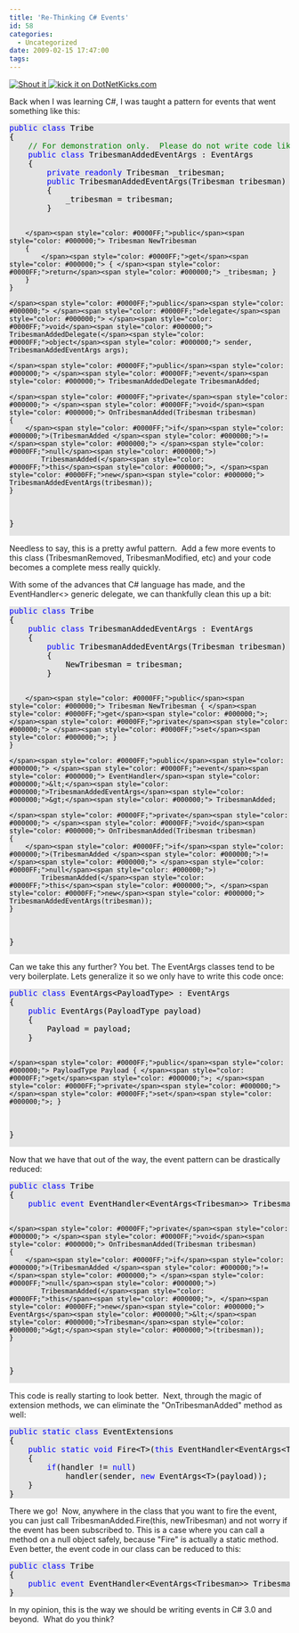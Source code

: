 ```yaml
---
title: 'Re-Thinking C# Events'
id: 58
categories:
  - Uncategorized
date: 2009-02-15 17:47:00
tags:
---
```


[![Shout it](http://dotnetshoutout.com/image.axd?url=http%3A%2F%2Fhouseofbilz.com%2Farchive%2F2009%2F02%2F15%2Fre-thinking-c-events.aspx) ](http://dotnetshoutout.com/Re-Thinking-C-Events)[![kick it on DotNetKicks.com](http://www.dotnetkicks.com/Services/Images/KickItImageGenerator.ashx?url=http%3a%2f%2fhouseofbilz.com%2farchive%2f2009%2f02%2f15%2fre-thinking-c-events.aspx)](http://www.dotnetkicks.com/kick/?url=http%3a%2f%2fhouseofbilz.com%2farchive%2f2009%2f02%2f15%2fre-thinking-c-events.aspx)   

Back when I was learning C#, I was taught a pattern for events that went something like this:
  <div style="padding-bottom: 0px; margin: 0px; padding-left: 0px; padding-right: 0px; display: inline; float: none; padding-top: 0px" id="scid:57F11A72-B0E5-49c7-9094-E3A15BD5B5E6:c8b7f72c-ad98-491f-a770-94a820ed6b54" class="wlWriterEditableSmartContent"><pre style="background-color:#E4E4E4;overflow: auto;"><span style="color: #0000FF;">public</span><span style="color: #000000;"> </span><span style="color: #0000FF;">class</span><span style="color: #000000;"> Tribe
{
    </span><span style="color: #008000;">//</span><span style="color: #008000;"> For demonstration only.  Please do not write code like this.</span><span style="color: #008000;">
</span><span style="color: #000000;">    </span><span style="color: #0000FF;">public</span><span style="color: #000000;"> </span><span style="color: #0000FF;">class</span><span style="color: #000000;"> TribesmanAddedEventArgs : EventArgs
    {
        </span><span style="color: #0000FF;">private</span><span style="color: #000000;"> </span><span style="color: #0000FF;">readonly</span><span style="color: #000000;"> Tribesman _tribesman;
        </span><span style="color: #0000FF;">public</span><span style="color: #000000;"> TribesmanAddedEventArgs(Tribesman tribesman)
        {
            _tribesman </span><span style="color: #000000;">=</span><span style="color: #000000;"> tribesman;
        }

        </span><span style="color: #0000FF;">public</span><span style="color: #000000;"> Tribesman NewTribesman
        {
            </span><span style="color: #0000FF;">get</span><span style="color: #000000;"> { </span><span style="color: #0000FF;">return</span><span style="color: #000000;"> _tribesman; }
        }
    }

    </span><span style="color: #0000FF;">public</span><span style="color: #000000;"> </span><span style="color: #0000FF;">delegate</span><span style="color: #000000;"> </span><span style="color: #0000FF;">void</span><span style="color: #000000;"> TribesmanAddedDelegate(</span><span style="color: #0000FF;">object</span><span style="color: #000000;"> sender, TribesmanAddedEventArgs args);

    </span><span style="color: #0000FF;">public</span><span style="color: #000000;"> </span><span style="color: #0000FF;">event</span><span style="color: #000000;"> TribesmanAddedDelegate TribesmanAdded;

    </span><span style="color: #0000FF;">private</span><span style="color: #000000;"> </span><span style="color: #0000FF;">void</span><span style="color: #000000;"> OnTribesmanAdded(Tribesman tribesman)
    {
        </span><span style="color: #0000FF;">if</span><span style="color: #000000;">(TribesmanAdded </span><span style="color: #000000;">!=</span><span style="color: #000000;"> </span><span style="color: #0000FF;">null</span><span style="color: #000000;">)
            TribesmanAdded(</span><span style="color: #0000FF;">this</span><span style="color: #000000;">, </span><span style="color: #0000FF;">new</span><span style="color: #000000;"> TribesmanAddedEventArgs(tribesman));
    }
}</span></pre><!-- Code inserted with Steve Dunn's Windows Live Writer Code Formatter Plugin.  http://dunnhq.com --></div>

Needless to say, this is a pretty awful pattern.&#160; Add a few more events to this class (TribesmanRemoved, TribesmanModified, etc) and your code becomes a complete mess really quickly.

With some of the advances that C# language has made, and the EventHandler&lt;&gt; generic delegate, we can thankfully clean this up a bit:

<div style="padding-bottom: 0px; margin: 0px; padding-left: 0px; padding-right: 0px; display: inline; float: none; padding-top: 0px" id="scid:57F11A72-B0E5-49c7-9094-E3A15BD5B5E6:159ca3fe-e3f3-4f51-8bbb-13ecd5a1fa65" class="wlWriterEditableSmartContent"><pre style="background-color:#E4E4E4;overflow: auto;"><span style="color: #0000FF;">public</span><span style="color: #000000;"> </span><span style="color: #0000FF;">class</span><span style="color: #000000;"> Tribe
{
    </span><span style="color: #0000FF;">public</span><span style="color: #000000;"> </span><span style="color: #0000FF;">class</span><span style="color: #000000;"> TribesmanAddedEventArgs : EventArgs
    {
        </span><span style="color: #0000FF;">public</span><span style="color: #000000;"> TribesmanAddedEventArgs(Tribesman tribesman)
        {
            NewTribesman </span><span style="color: #000000;">=</span><span style="color: #000000;"> tribesman;
        }

        </span><span style="color: #0000FF;">public</span><span style="color: #000000;"> Tribesman NewTribesman { </span><span style="color: #0000FF;">get</span><span style="color: #000000;">; </span><span style="color: #0000FF;">private</span><span style="color: #000000;"> </span><span style="color: #0000FF;">set</span><span style="color: #000000;">; }
    }

    </span><span style="color: #0000FF;">public</span><span style="color: #000000;"> </span><span style="color: #0000FF;">event</span><span style="color: #000000;"> EventHandler</span><span style="color: #000000;">&lt;</span><span style="color: #000000;">TribesmanAddedEventArgs</span><span style="color: #000000;">&gt;</span><span style="color: #000000;"> TribesmanAdded;

    </span><span style="color: #0000FF;">private</span><span style="color: #000000;"> </span><span style="color: #0000FF;">void</span><span style="color: #000000;"> OnTribesmanAdded(Tribesman tribesman)
    {
        </span><span style="color: #0000FF;">if</span><span style="color: #000000;">(TribesmanAdded </span><span style="color: #000000;">!=</span><span style="color: #000000;"> </span><span style="color: #0000FF;">null</span><span style="color: #000000;">)
            TribesmanAdded(</span><span style="color: #0000FF;">this</span><span style="color: #000000;">, </span><span style="color: #0000FF;">new</span><span style="color: #000000;"> TribesmanAddedEventArgs(tribesman));
    }
}</span></pre><!-- Code inserted with Steve Dunn's Windows Live Writer Code Formatter Plugin.  http://dunnhq.com --></div>

Can we take this any further? You bet. The EventArgs classes tend to be very boilerplate. Lets generalize it so we only have to write this code once:

<div style="padding-bottom: 0px; margin: 0px; padding-left: 0px; padding-right: 0px; display: inline; float: none; padding-top: 0px" id="scid:57F11A72-B0E5-49c7-9094-E3A15BD5B5E6:ea8133ff-6ba4-4416-a516-08a25688e2e5" class="wlWriterEditableSmartContent"><pre style="background-color:#E4E4E4;overflow: auto;"><span style="color: #0000FF;">public</span><span style="color: #000000;"> </span><span style="color: #0000FF;">class</span><span style="color: #000000;"> EventArgs</span><span style="color: #000000;">&lt;</span><span style="color: #000000;">PayloadType</span><span style="color: #000000;">&gt;</span><span style="color: #000000;"> : EventArgs
{
    </span><span style="color: #0000FF;">public</span><span style="color: #000000;"> EventArgs(PayloadType payload)
    {
        Payload </span><span style="color: #000000;">=</span><span style="color: #000000;"> payload;
    }

    </span><span style="color: #0000FF;">public</span><span style="color: #000000;"> PayloadType Payload { </span><span style="color: #0000FF;">get</span><span style="color: #000000;">; </span><span style="color: #0000FF;">private</span><span style="color: #000000;"> </span><span style="color: #0000FF;">set</span><span style="color: #000000;">; }
}</span></pre><!-- Code inserted with Steve Dunn's Windows Live Writer Code Formatter Plugin.  http://dunnhq.com --></div>

Now that we have that out of the way, the event pattern can be drastically reduced:

<div style="padding-bottom: 0px; margin: 0px; padding-left: 0px; padding-right: 0px; display: inline; float: none; padding-top: 0px" id="scid:57F11A72-B0E5-49c7-9094-E3A15BD5B5E6:b4bfcdfb-33ef-4077-8992-2261a961c404" class="wlWriterEditableSmartContent"><pre style="background-color:#E4E4E4;overflow: auto;"><span style="color: #0000FF;">public</span><span style="color: #000000;"> </span><span style="color: #0000FF;">class</span><span style="color: #000000;"> Tribe
{
    </span><span style="color: #0000FF;">public</span><span style="color: #000000;"> </span><span style="color: #0000FF;">event</span><span style="color: #000000;"> EventHandler</span><span style="color: #000000;">&lt;</span><span style="color: #000000;">EventArgs</span><span style="color: #000000;">&lt;</span><span style="color: #000000;">Tribesman</span><span style="color: #000000;">&gt;&gt;</span><span style="color: #000000;"> TribesmanAdded;

    </span><span style="color: #0000FF;">private</span><span style="color: #000000;"> </span><span style="color: #0000FF;">void</span><span style="color: #000000;"> OnTribesmanAdded(Tribesman tribesman)
    {
        </span><span style="color: #0000FF;">if</span><span style="color: #000000;">(TribesmanAdded </span><span style="color: #000000;">!=</span><span style="color: #000000;"> </span><span style="color: #0000FF;">null</span><span style="color: #000000;">)
            TribesmanAdded(</span><span style="color: #0000FF;">this</span><span style="color: #000000;">, </span><span style="color: #0000FF;">new</span><span style="color: #000000;"> EventArgs</span><span style="color: #000000;">&lt;</span><span style="color: #000000;">Tribesman</span><span style="color: #000000;">&gt;</span><span style="color: #000000;">(tribesman));
    }
}</span></pre><!-- Code inserted with Steve Dunn's Windows Live Writer Code Formatter Plugin.  http://dunnhq.com --></div>

This code is really starting to look better.&#160; Next, through the magic of extension methods, we can eliminate the &quot;OnTribesmanAdded&quot; method as well:

<div style="padding-bottom: 0px; margin: 0px; padding-left: 0px; padding-right: 0px; display: inline; float: none; padding-top: 0px" id="scid:57F11A72-B0E5-49c7-9094-E3A15BD5B5E6:9e12f09e-39d2-4434-a665-5c075bc5a46b" class="wlWriterEditableSmartContent"><pre style="background-color:#E4E4E4;overflow: auto;"><span style="color: #0000FF;">public</span><span style="color: #000000;"> </span><span style="color: #0000FF;">static</span><span style="color: #000000;"> </span><span style="color: #0000FF;">class</span><span style="color: #000000;"> EventExtensions
{
    </span><span style="color: #0000FF;">public</span><span style="color: #000000;"> </span><span style="color: #0000FF;">static</span><span style="color: #000000;"> </span><span style="color: #0000FF;">void</span><span style="color: #000000;"> Fire</span><span style="color: #000000;">&lt;</span><span style="color: #000000;">T</span><span style="color: #000000;">&gt;</span><span style="color: #000000;">(</span><span style="color: #0000FF;">this</span><span style="color: #000000;"> EventHandler</span><span style="color: #000000;">&lt;</span><span style="color: #000000;">EventArgs</span><span style="color: #000000;">&lt;</span><span style="color: #000000;">T</span><span style="color: #000000;">&gt;&gt;</span><span style="color: #000000;"> handler, </span><span style="color: #0000FF;">object</span><span style="color: #000000;"> sender, T payload)
    {
        </span><span style="color: #0000FF;">if</span><span style="color: #000000;">(handler </span><span style="color: #000000;">!=</span><span style="color: #000000;"> </span><span style="color: #0000FF;">null</span><span style="color: #000000;">)
            handler(sender, </span><span style="color: #0000FF;">new</span><span style="color: #000000;"> EventArgs</span><span style="color: #000000;">&lt;</span><span style="color: #000000;">T</span><span style="color: #000000;">&gt;</span><span style="color: #000000;">(payload));
    }
}</span></pre><!-- Code inserted with Steve Dunn's Windows Live Writer Code Formatter Plugin.  http://dunnhq.com --></div>

There we go!&#160; Now, anywhere in the class that you want to fire the event, you can just call TribesmanAdded.Fire(this, newTribesman) and not worry if the event has been subscribed to. This is a case where you can call a method on a null object safely, because &quot;Fire&quot; is actually a static method.&#160; Even better, the event code in our class can be reduced to this:

<div style="padding-bottom: 0px; margin: 0px; padding-left: 0px; padding-right: 0px; display: inline; float: none; padding-top: 0px" id="scid:57F11A72-B0E5-49c7-9094-E3A15BD5B5E6:36a5a49d-1c32-48f1-b96e-5e8648c57607" class="wlWriterEditableSmartContent"><pre style="background-color:#E4E4E4;overflow: auto;"><span style="color: #0000FF;">public</span><span style="color: #000000;"> </span><span style="color: #0000FF;">class</span><span style="color: #000000;"> Tribe
{
    </span><span style="color: #0000FF;">public</span><span style="color: #000000;"> </span><span style="color: #0000FF;">event</span><span style="color: #000000;"> EventHandler</span><span style="color: #000000;">&lt;</span><span style="color: #000000;">EventArgs</span><span style="color: #000000;">&lt;</span><span style="color: #000000;">Tribesman</span><span style="color: #000000;">&gt;&gt;</span><span style="color: #000000;"> TribesmanAdded;
}</span></pre><!-- Code inserted with Steve Dunn's Windows Live Writer Code Formatter Plugin.  http://dunnhq.com --></div>

In my opinion, this is the way we should be writing events in C# 3.0 and beyond.&#160; What do you think?